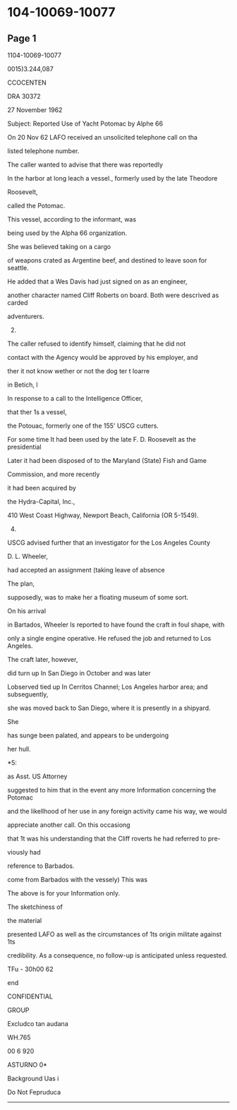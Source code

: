 # 104-10069-10077

## Page 1

1104-10069-10077

0015)3.244,087

CCOCENTEN

DRA 30372

27 November 1962

Subject: Reported Use of Yacht Potomac by Alphe 66

On 20 Nov 62 LAFO received an unsolicited telephone call on tha

listed telephone number.

The caller wanted to advise that there was reportedly

In the harbor at long leach a vessel., formerly used by the late Theodore

Roosevelt,

called the Potomac.

This vessel, according to the informant, was

being used by the Alpha 66 organization.

She was believed taking on a cargo

of weapons crated as Argentine beef, and destined to leave soon for seattle.

He added that a Wes Davis had just signed on as an engineer,

another character named Cliff Roberts on board. Both were descrived as carded

adventurers.

2.

The caller refused to identify himself, claiming that he did not

contact with the Agency would be approved by his employer, and

ther it not know wether or not the dog ter t loarre

in Betich, l

In response to a call to the Intelligence Officer,

that ther 1s a vessel,

the Potouac, formerly one of the 155' USCG cutters.

For some time It had been used by the late F. D. Roosevelt as the presidential

Later it had been disposed of to the Maryland (State) Fish and Game

Commission, and more recently

it had been acquired by

the Hydra-Capital, Inc.,

410 West Coast Highway, Newport Beach, California (OR 5-1549).

4.

USCG advised further that an investigator for the Los Angeles County

D. L. Wheeler,

had accepted an assignment (taking leave of absence

The plan,

supposedly, was to make her a floating museum of some sort.

On his arrival

in Bartados, Wheeler Is reported to have found the craft in foul shape, with

only a single engine operative. He refused the job and returned to Los Angeles.

The craft later, however,

did turn up In San Diego in October and was later

Lobserved tied up In Cerritos Channel; Los Angeles harbor area; and subseguently,

she was moved back to San Diego, where it is presently in a shipyard.

She

has sunge been palated, and appears to be undergoing

her hull.

*5:

as Asst. US Attorney

suggested to him that in the event any more Information concerning the Potomac

and the likellhood of her use in any foreign activity came his way, we would

appreciate another call. On this occasiong

that 1t was his understanding that the Cliff roverts he had referred to pre-

viously had

reference to Barbados.

come from Barbados with the vessely) This was

The above is for your Information only.

The sketchiness of

the material

presented LAFO as well as the circumstances of 1ts origin militate against 1ts

credibility. As a consequence, no follow-up is anticipated unless requested.

TFu - 30h00 62

end

CONFIDENTIAL

GROUP

Excludco tan audana

WH.765

00 6 920

ASTURNO 0*

Background Uas i

Do Not Fepruduca

---

